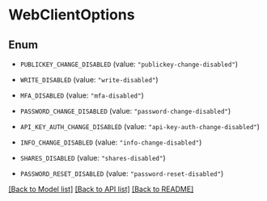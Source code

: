 # WebClientOptions

## Enum


* `PUBLICKEY_CHANGE_DISABLED` (value: `"publickey-change-disabled"`)

* `WRITE_DISABLED` (value: `"write-disabled"`)

* `MFA_DISABLED` (value: `"mfa-disabled"`)

* `PASSWORD_CHANGE_DISABLED` (value: `"password-change-disabled"`)

* `API_KEY_AUTH_CHANGE_DISABLED` (value: `"api-key-auth-change-disabled"`)

* `INFO_CHANGE_DISABLED` (value: `"info-change-disabled"`)

* `SHARES_DISABLED` (value: `"shares-disabled"`)

* `PASSWORD_RESET_DISABLED` (value: `"password-reset-disabled"`)


[[Back to Model list]](../README.md#documentation-for-models) [[Back to API list]](../README.md#documentation-for-api-endpoints) [[Back to README]](../README.md)


